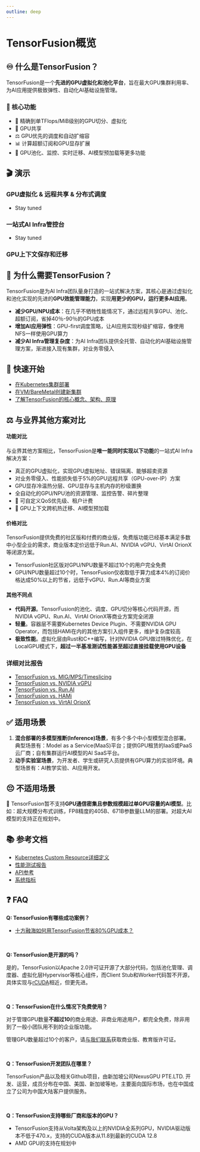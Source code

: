 ```yaml
---
outline: deep
---
```


# TensorFusion概览

## ♾️ 什么是TensorFusion？

TensorFusion是一个**先进的GPU虚拟化和池化平台**，旨在最大GPU集群利用率、为AI应用提供极致弹性、自动化AI基础设施管理。

### 🌟 核心功能

- 📐 精确到单TFlops/MiB级别的GPU切分、虚拟化
- 🔄 GPU共享
- ⚖️ GPU优先的调度和自动扩缩容
- 📊 计算超额订阅和GPU显存扩展
- 🛫 GPU池化、监控、实时迁移、AI模型预加载等更多功能

## 🎬 演示

### GPU虚拟化 & 远程共享 & 分布式调度

- Stay tuned

### 一站式AI Infra管控台

- Stay tuned

### GPU上下文保存和迁移

<VideoPlayer class="vjs-fluid vjs-16-9" src="https://cdn.tensor-fusion.ai/GPU_Content_Migration.mp4" :controls="true">
</VideoPlayer>

## 💎 为什么需要TensorFusion？

TensorFusion是为AI Infra团队量身打造的一站式解决方案，其核心是通过虚拟化和池化实现的先进的**GPU效能管理能力**，实现**用更少的GPU，运行更多AI应用**。

- **减少GPU/NPU成本**：在几乎不牺牲性能情况下，通过远程共享GPU、池化、超额订阅，省掉40％-90％的GPU成本
- **增加AI应用弹性**：GPU-first调度策略，让AI应用实现秒级扩缩容，像使用NFS一样使用GPU算力
- **减少AI Infra管理复杂度**：为AI Infra团队提供全托管、自动化的AI基础设施管理方案，渐进接入现有集群，对业务零侵入

## 🚀 快速开始

- [在Kubernetes集群部署](/zh/guide/getting-started/deployment-k8s.md)
- [在VM/BareMetal创建新集群](/zh/guide/getting-started/deployment-vm.md)
- [了解TensorFusion的核心概念、架构、原理](/zh/guide/getting-started/architecture.md)

## ⚖️ 与业界其他方案对比

#### 功能对比

与业界其他方案相比，TensorFusion是**唯一能同时实现以下功能**的一站式AI Infra解决方案：
- 真正的GPU虚拟化，实现GPU虚拟地址、错误隔离、能够超卖资源
- 对业务零侵入、性能损失低于5%的GPU远程共享（GPU-over-IP）方案
- GPU显存冷温热分层、GPU显存与主机内存的秒级置换
- 全自动化的GPU/NPU池的资源管理、监控告警、碎片整理
- 🚧 可自定义QoS优先级、租户计费
- 🚧 GPU上下文跨机热迁移、AI模型预加载

#### 价格对比

TensorFusion提供免费的社区版和付费的商业版，免费版功能已经基本满足多数中小型企业的需求，商业版本定价远低于Run.AI、NVIDIA vGPU、VirtAI OrionX等闭源方案。

- TensorFusion社区版对GPU/NPU数量不超过10个的用户完全免费
- GPU/NPU数量超过10个时，TensorFusion仅收取低于算力成本4%的订阅价格达成50%以上的节省，远低于vGPU、Run.AI等商业方案

#### 其他不同点

- **代码开源**。TensorFusion的池化、调度、GPU切分等核心代码开源，而NVIDIA vGPU、Run.AI、VirtAI OrionX等商业方案完全闭源
- **轻量**。容器层不需要Kubernetes Device Plugin、不需要NVIDIA GPU Operator，而包括HAMi在内的其他方案引入组件更多，维护复杂度较高
- **极致性能**。虚拟化层由Rust和C++编写，针对NVIDIA GPU做过特殊优化，在LocalGPU模式下，**超过一半基准测试性能甚至超过直接挂载使用GPU设备**

<!-- TODO: Realtime Benchmark Link -->

### 详细对比报告

- [TensorFusion vs. MIG/MPS/Timeslicing](/zh/guide/comparison/compare-with-mig-mps.md)
- [TensorFusion vs. NVIDIA vGPU](/zh/guide/comparison/compare-with-vgpu.md)
- [TensorFusion vs. Run.AI](/zh/guide/comparison/compare-with-run-ai.md)
- [TensorFusion vs. HAMi](/zh/guide/comparison/compare-with-hami.md)
- [TensorFusion vs. VirtAI OrionX](/zh/guide/comparison/compare-with-virtai.md)

## ✅ 适用场景

1. **混合部署的多模型推断(Inference)场景**，有多个多个中小型模型混合部署。典型场景有：Model as a Service(MaaS)平台；提供GPU租赁的IaaS或PaaS云厂商；自有集群运行AI模型的AI SaaS平台。
2. **动手实验室场景**，为开发者、学生或研究人员提供有GPU算力的实验环境。典型场景有：AI教学实验、AI应用开发。

## 😔 不适用场景

🚧 TensorFusion暂不支持**GPU通信密集且参数规模超过单GPU容量的AI模型**。比如：超大规模分布式训练，FP8精度的405B、671B参数量LLM的部署。对超大AI模型的支持正在规划中。

## 📚 参考文档

- [Kubernetes Custom Resource详细定义](/zh/reference/crd-schema.md)
- [性能测试报告](/zh/reference/benchmark.md)
- [API参考](/zh/reference/api-schema.md)
- [系统指标](/zh/reference/metrics.md)

## ❓ FAQ

**Q: TensorFusion有哪些成功案例？**

<!-- - [ZOOM](https://zoom.com) -->
- [十方融海如何用TensorFusion节省80%GPU成本？](/zh/guide/case-study/ten-class.md)

<br>

**Q: TensorFusion是开源的吗？**

是的，TensorFusion以Apache 2.0许可证开源了大部分代码，包括池化管理、调度器、虚拟化层Hypervisor等核心组件，而Client Stub和Worker代码暂不开源，具体实现与[rCUDA](https://ieeexplore.ieee.org/document/5547126)相近，但更先进。

<br>

**Q：TensorFusion在什么情况下免费使用？**

对于管理GPU数量**不超过10**的商业用途、非商业用途用户，都完全免费，除非用到了一般小团队用不到的企业版功能。

管理GPU数量超过10个的客户，请[与我们联系](mailto:support@tensor-fusion.com)获取商业版、教育版许可证。

<br>

**Q：TensorFusion开发团队在哪里？**

TensorFusion产品以及相关Github项目，由新加坡公司NexusGPU PTE.LTD. 开发、运营，成员分布在中国、美国、新加坡等地，主要面向国际市场，也在中国成立了公司为中国大陆客户提供服务。

<br>

**Q：TensorFusion支持哪些厂商和版本的GPU？**

- TensorFusion支持从Volta架构及以上的NVIDIA全系列GPU，NVIDIA驱动版本不低于470.x，支持的CUDA版本从11.8到最新的CUDA 12.8
- AMD GPU的支持在规划中
